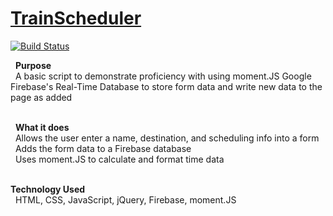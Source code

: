 # [TrainScheduler]
[![Build Status](https://travis-ci.org/joemccann/dillinger.svg?branch=master)](https://travis-ci.org/joemccann/dillinger)



&nbsp; **Purpose** </br>
&nbsp; A basic script to demonstrate proficiency with using moment.JS Google Firebase's Real-Time Database to store form data and write new data to the page as added </br></br>

&nbsp; **What it does** </br>
&nbsp; Allows the user enter a name, destination, and scheduling info into a form  </br>
&nbsp; Adds the form data to a Firebase database  </br>
&nbsp; Uses moment.JS to calculate and format time data  </br></br>


**Technology Used** </br>
&nbsp; HTML, CSS, JavaScript, jQuery, Firebase, moment.JS </br>


[TrainScheduler]: <https://mprestonsparks.github.io/TrainScheduler/>

